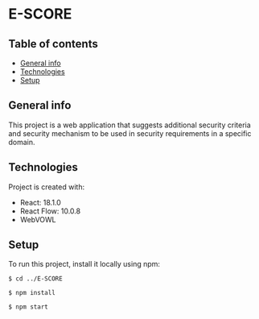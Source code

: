 # E-SCORE

## Table of contents

* [General info](#general-info)
* [Technologies](#technologies)
* [Setup](#setup)

## General info
This project is a web application that suggests additional security criteria and security mechanism to be used in security requirements in a specific domain.
	
## Technologies
Project is created with:
* React: 18.1.0
* React Flow: 10.0.8
* WebVOWL
	
## Setup
To run this project, install it locally using npm:


```
$ cd ../E-SCORE

$ npm install

$ npm start
```

